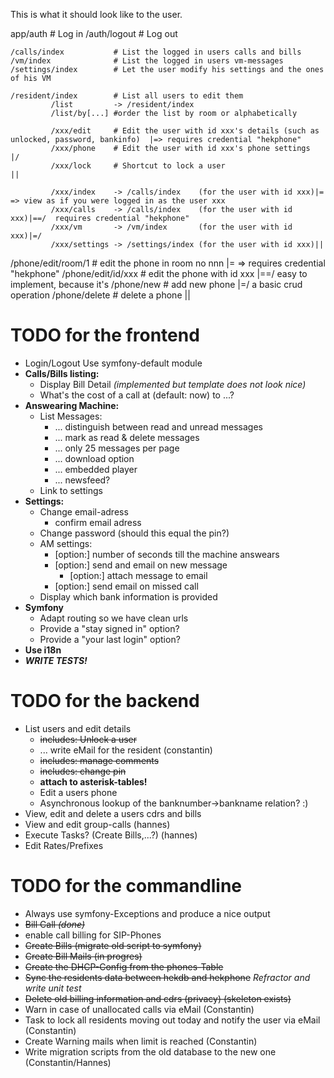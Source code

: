 This is what it should look like to the user.


 app/auth                  # Log in
    /auth/logout           # Log out
     
    /calls/index           # List the logged in users calls and bills
    /vm/index              # List the logged in users vm-messages
    /settings/index        # Let the user modify his settings and the ones of his VM
    
    /resident/index        # List all users to edit them
             /list         -> /resident/index
             /list/by[...] #order the list by room or alphabetically
             
             /xxx/edit     # Edit the user with id xxx's details (such as unlocked, password, bankinfo)  |=> requires credential "hekphone"
             /xxx/phone    # Edit the user with id xxx's phone settings                                  |/
             /xxx/lock     # Shortcut to lock a user                                                     ||
             
             /xxx/index    -> /calls/index    (for the user with id xxx)|= => view as if you were logged in as the user xxx
             /xxx/calls    -> /calls/index    (for the user with id xxx)|==/  requires credential "hekphone"
             /xxx/vm       -> /vm/index       (for the user with id xxx)|=/   
             /xxx/settings -> /settings/index (for the user with id xxx)||
             
   /phone/edit/room/1     # edit the phone in room no nnn  |= => requires credential "hekphone"
   /phone/edit/id/xxx     # edit the phone with id xxx     |==/  easy to implement, because it's
   /phone/new             # add new phone                  |=/   a basic crud operation
   /phone/delete          # delete a phone                 ||                  
    

# TODO for the frontend #
  * Login/Logout Use symfony-default module
  * **Calls/Bills listing:**
    * Display Bill Detail _(implemented but template does not look nice)_
    * What's the cost of a call at (default: now) to ...?
  * **Answearing Machine:**
    * List Messages:
      * ... distinguish between read and unread messages
      * ... mark as read & delete messages
      * ... only 25 messages per page
      * ... download option
      * ... embedded player
      * ... newsfeed?
    * Link to settings
  * **Settings:** 
    * Change email-adress
      * confirm email adress
    * Change password (should this equal the pin?)
    * AM settings:
      * [option:] number of seconds till the machine answears
      * [option:] send and email on new message
        * [option:]  attach message to email
      * [option:] send email on missed call
    * Display which bank information is provided
  * **Symfony**
    * Adapt routing so we have clean urls
    * Provide a "stay signed in" option?
    * Provide a "your last login" option?
  * **Use i18n**
  * _**WRITE TESTS!**_

# TODO for the backend #
 * List users and edit details
   * <strike> includes: Unlock a user </strike>
   * ... write eMail for the resident (constantin)
   * <strike>includes: manage comments</strike> 
   * <strike>includes: change pin</strike>
   * **attach to asterisk-tables!**
   * </strike>Edit a users phone</strike>
   * Asynchronous lookup of the banknumber->bankname relation? :)
 * View, edit and delete a users cdrs and bills
 * View and edit group-calls (hannes)
 * Execute Tasks? (Create Bills,...?) (hannes)
 * Edit Rates/Prefixes

# TODO for the commandline #
  * Always use symfony-Exceptions and produce a nice output 
  * <strike>Bill Call _(done)_</strike>
  * <strke>enable call billing for SIP-Phones</strike>
  * <strike> Create Bills (migrate old script to symfony)</strike>
  * <strike>Create Bill Mails (in progres)</strike> 
  * <strike>Create the DHCP-Config from the phones-Table</strike>
  * <strike>Sync the residents data between hekdb and hekphone</strike> _Refractor and write unit test_
  * <strike>Delete old billing information and cdrs (privacy) (skeleton exists)</strike>
  * Warn in case of unallocated calls via eMail (Constantin)
  * Task to lock all residents moving out today and notify the user via eMail (Constantin)
  * Create Warning mails when limit is reached (Constantin)
  * Write migration scripts from the old database to the new one (Constantin/Hannes)

